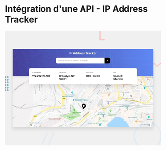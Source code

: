 # Intégration d'une API - IP Address Tracker

![Design preview for the IP Address Tracker coding challenge](./design/desktop-preview.jpg)

